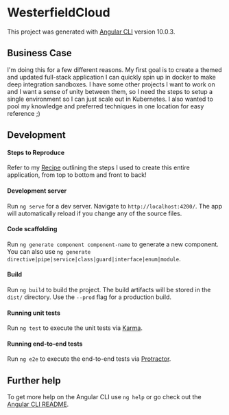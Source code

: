 # WesterfieldCloud

This project was generated with [Angular CLI](https://github.com/angular/angular-cli) version 10.0.3.

## Business Case

I'm doing this for a few different reasons. My first goal is to create a themed and updated full-stack application I can quickly spin up in docker to make deep integration sandboxes. I have some other projects I want to work on and I want a sense of unity between them, so I need the steps to setup a single environment so I can just scale out in Kubernetes. I also wanted to pool my knowledge and preferred techniques in one location for easy reference ;)

## Development

#### Steps to Reproduce

Refer to my [Recipe]("https://github.com/ianwesterfield/westerfield.cloud/blob/develop/RECIPE.md") outlining the steps I used to create this entire application, from top to bottom and front to back!

#### Development server

Run `ng serve` for a dev server. Navigate to `http://localhost:4200/`. The app will automatically reload if you change any of the source files.

#### Code scaffolding

Run `ng generate component component-name` to generate a new component. You can also use `ng generate directive|pipe|service|class|guard|interface|enum|module`.

#### Build

Run `ng build` to build the project. The build artifacts will be stored in the `dist/` directory. Use the `--prod` flag for a production build.

#### Running unit tests

Run `ng test` to execute the unit tests via [Karma](https://karma-runner.github.io).

#### Running end-to-end tests

Run `ng e2e` to execute the end-to-end tests via [Protractor](http://www.protractortest.org/).

## Further help

To get more help on the Angular CLI use `ng help` or go check out the [Angular CLI README](https://github.com/angular/angular-cli/blob/master/README.md).
